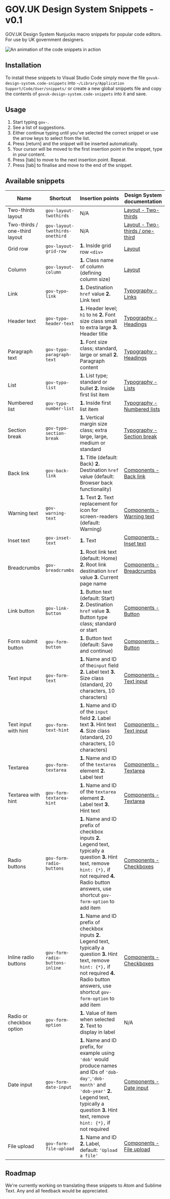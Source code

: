# GOV.UK Design System Snippets - v0.1

GOV.UK Design System Nunjucks macro snippets for popular code editors. For use by UK government designers. 

![An animation of the code snippets in action](https://github.com/daviddotto/govuk-design-system-snippets/blob/master/ezgif-2-c2cf26f887.gif "Snippets in action")

## Installation

To install these snippets to Visual Studio Code simply move the file `govuk-design-system.code-snippets` into `~/Library/Application Support/Code/User/snippets/` or create a new global snippets file and copy the contents of `govuk-design-system.code-snippets` into it and save.

## Usage

1. Start typing `gov-`.
2. See a list of suggestions.
3. Either continue typing until you've selected the correct snippet or use the arrow keys to select from the list.
4. Press \[return] and the snippet will be inserted automatically.
5. Your cursor will be moved to the first insertion point in the snippet, type in your content.
6. Press \[tab] to move to the next insertion point. Repeat.
7. Press \[tab] to finalise and move to the end of the snippet.

## Available snippets

| Name                          | Shortcut                        | Insertion points                                                                                                                                                                                                  | Design System documentation                                              |
|-------------------------------|---------------------------------|-------------------------------------------------------------------------------------------------------------------------------------------------------------------------------------------------------------------|--------------------------------------------------------------------------|
| Two-thirds layout             | `gov-layout-twothirds`          | N/A                                                                                                                                                                                                               | [Layout - Two-thirds](https://design-system.service.gov.uk/styles/layout/#two-thirds)           |
| Two-thirds / one-third layout | `gov-layout-twothirds-onethird` | N/A                                                                                                                                                                                                               | [Layout - Two-thirds / one-third](https://design-system.service.gov.uk/styles/layout/#two-thirds-one-third) |
| Grid row                      | `gov-layout-grid-row`           | **1.** Inside grid row `<div>`                                                                                                                                                                                    | [Layout](https://design-system.service.gov.uk/styles/layout)                       |
| Column                        | `gov-layout-column`             | **1.** Class name of column (defining column size)                                                                                                                                                                | [Layout](https://design-system.service.gov.uk/styles/layout)                       |
| Link                          | `gov-typo-link`                 | **1.** Destination `href` value **2.** Link text                                                                                                                                                                  | [Typography - Links](https://design-system.service.gov.uk/styles/typography/#links)            |
| Header text                   | `gov-typo-header-text`          | **1.** Header level; `h1` to `h6` **2.** Font size class small to extra large **3.** Header title                                                                                                                 | [Typography - Headings](https://design-system.service.gov.uk/styles/typography/#headings)         |
| Paragraph text                | `gov-typo-paragraph-text`       | **1.** Font size class; standard, large or small **2.** Paragraph content                                                                                                                                         | [Typography - Headings](https://design-system.service.gov.uk/styles/typography/#paragraphs)       |
| List                          | `gov-typo-list`                 | **1.** List type; standard or bullet **2.** Inside first list item                                                                                                                                                | [Typography - Lists](https://design-system.service.gov.uk/styles/typography/#lists)            |
| Numbered list                 | `gov-typo-number-list`          | **1.** Inside first list item                                                                                                                                                                                     | [Typography - Numbered lists](https://design-system.service.gov.uk/styles/typography/#numbered-lists)   |
| Section break                 | `gov-typo-section-break`        | **1.** Vertical margin size class; extra large, large, medium or standard                                                                                                                                         | [Typography - Section break](https://design-system.service.gov.uk/styles/typography/#section-break)    |
| Back link                     | `gov-back-link`                 | **1.** Title (default: Back) **2.** Destination `href` value (default: Browser back functionality)                                                                                                                | [Components - Back link](https://design-system.service.gov.uk/components/back-link/  )             |
| Warning text                  | `gov-warning-text`              | **1.** Text **2.** Text replacement for icon for screen-readers (default: Warning)                                                                                                                                | [Components - Warning text](https://design-system.service.gov.uk/components/warning-text/)            |
| Inset text                    | `gov-inset-text`                | **1.** Text                                                                                                                                                                                                       | [Components - Inset text](https://design-system.service.gov.uk/components/inset-text/)              |
| Breadcrumbs                   | `gov-breadcrumbs`               | **1.** Root link text (default: Home) **2.** Root link destination `href` value **3.** Current page name                                                                                                          | [Components - Breadcrumbs](https://design-system.service.gov.uk/components/breadcrumbs/ )            |
| Link button                   | `gov-link-button`               | **1.** Button text (default: Start) **2.** Destination `href` value **3.** Button type class; standard or start                                                                                                   | [Components - Button](https://design-system.service.gov.uk/components/button/)                  |
| Form submit button            | `gov-form-button`               | **1.** Button text (default: Save and continue)                                                                                                                                                                   | [Components - Button](https://design-system.service.gov.uk/components/button/)                  |
| Text input                    | `gov-form-text`                 |  **1.** Name and ID of the`input` field **2.** Label text **3.** Size class (standard, 20 characters, 10 characters)                                                                                              | [Components - Text input](https://design-system.service.gov.uk/components/text-input/)              |
| Text input with hint          | `gov-form-text-hint`            | **1.** Name and ID of the `input` field **2.** Label text **3.** Hint text **4.** Size class (standard, 20 characters, 10 characters)                                                                             | [Components - Text input](https://design-system.service.gov.uk/components/text-input/)              |
| Textarea                      | `gov-form-textarea`             | **1.** Name and ID of the `textarea` element  **2.** Label text                                                                                                                                                   | [Components - Textarea](https://design-system.service.gov.uk/components/textarea/)                |
| Textarea with hint            | `gov-form-textarea-hint`        | **1.** Name and ID of the `textarea` element  **2.** Label text **3.** Hint text                                                                                                                                  | [Components - Textarea](https://design-system.service.gov.uk/components/textarea/)                |
| Radio buttons                 | `gov-form-radio-buttons`        | **1.** Name and ID prefix of checkbox inputs **2.** Legend text, typically a question **3.** Hint text, remove `hint: {*},` if not required **4.** Radio button answers, use shortcut `gov-form-option` to add item               | [Components - Checkboxes](https://design-system.service.gov.uk/components/checkboxes/)              |
| Inline radio buttons          | `gov-form-radio-buttons-inline` | **1.** Name and ID prefix of checkbox inputs **2.** Legend text, typically a question **3.** Hint text, remove `hint: {*},` if not required **4.** Radio button answers, use shortcut `gov-form-option` to add item               | [Components - Checkboxes](https://design-system.service.gov.uk/components/checkboxes/)              |
| Radio or checkbox option      | `gov-form-option`               | **1.** Value of item when selected **2.** Text to display in label                                                                                                                                                        | N/A                                                                      |
| Date input                    | `gov-form-date-input`           | **1.** Name and ID prefix, for example using `'dob'` would produce names and IDs of `'dob-day'`,`'dob-month'` and `'dob-year'` **2.** Legend text, typically a question **3.** Hint text, remove `hint: {*},` if not required | [Components - Date input](https://design-system.service.gov.uk/components/date-input/)              |
| File upload                   | `gov-form-file-upload`          | **1.** Name and ID **2.** Label, default: `'Upload a file'`                                                                                                                                                               | [Components - File upload](https://design-system.service.gov.uk/components/file-upload/)             |

## Roadmap

We're currently working on translating these snippets to Atom and Sublime Text. Any and all feedback would be appreciated.
